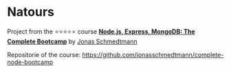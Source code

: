 # Natours 
Project from the :star::star::star::star::star: course **[Node.js, Express, MongoDB: The Complete Bootcamp](http://https://www.udemy.com/course/nodejs-express-mongodb-bootcamp/ "Node.js, Express, MongoDB: The Complete Bootcamp")** by [Jonas Schmedtmann](http://http://codingheroes.io/resources/ "Jonas Schmedtmann")

Repositorie of the course:
https://github.com/jonasschmedtmann/complete-node-bootcamp
